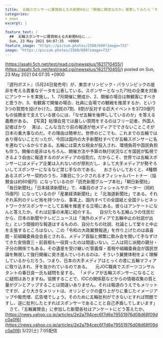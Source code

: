 ```yaml
---
title:  五輪スポンサーに雁首揃える大新聞6社に「開催に賛成なのか」直撃してみたら「すごい回答」が返ってきた  
categories:
- news
excerpt: |
  
feature_text: |
  ##  五輪スポンサーに雁首揃える大新聞6社に...
  Sun, 23 May 2021 04:07:35  +0900
feature_image: "https://picsum.photos/2560/600?image=733"
image: "https://picsum.photos/2560/600?image=733"
---
```


[https://asahi.5ch.net/test/read.cgi/newsplus/1621710455/](https://asahi.5ch.net/test/read.cgi/newsplus/1621710455/)
posted on Sun, 23 May 2021 04:07:35  +0900

<!--more-->

『週刊ポスト』（5月24日発売号）が、東京オリンピック・パラリンピックの是非を考える貴重なデータを公表している。スポンサーとなった71社の企業を対象にアンケートを実施し、1、7月開催に賛成か、2、開催の場合は無観客にすべきと思うか、3、有観客で開催の場合、社員に会場での観戦を推奨するか、という3つの質問を投げかけた。国民の7割、8割が反対する巨大イベントを3720億円もの協賛金で支えている彼らには、「なぜ五輪を後押ししているのか」を答える義務がある。 【写真】総理会見では厳しい質問をするのはフリー記者、外国人記者ばかり 　実は、こんな当たり前の報道が他メディアでできないことこそが日本の重大事なのだ。その理由は簡単だ。世界のどこでも、これまでの五輪ではあり得ないことだったが、今回は国内の大手新聞社すべてが五輪スポンサーに名を連ねているからである。五輪には莫大な税金が投入され、環境負荷や国民負担も伴う。開催の是非はもちろん、開催方法や予算の執行状況などを国民が監視できるよう自由に報道するのがメディアの役割だ。だからこそ、世界では五輪スポンサーにはメディア企業は入れないのが原則だし、まして大手メディアが勢ぞろいしてスポンサーになるなど禁じ手なのである。 　おさらいしておくと、4種類あるスポンサー契約のうち、3番目にランクされるオフィシャルパートナー（協賛金は約60億円）になっているのが「読売新聞グループ本社」「朝日新聞社」「毎日新聞社」「日本経済新聞社」で、4番目のオフィシャルサポーター（同約15億円）になっているのが「産業経済新聞社」と「北海道新聞社」である。それぞれ系列のテレビ局を持つから、事実上、国内すべての全国紙と全国テレビネットワークがスポンサーとして五輪を推進する立場にある。彼らはアンケートになんと答えたか。それは記事の末尾に紹介する。 　自分たちも五輪ムラの住民だから、日本の新聞やテレビニュースは「海外のメディアで五輪中止の社説が出た」という間接的な報道はするものの、自分たちの社説、社論として堂々と中止を主張するところはない。この「令和の大政翼賛報道」を作り上げたのは森喜朗・前組織委員会会長とされる。メディア首脳と頻繁に飲み会を開いて手なずけてきた安倍晋三・前首相も一役買ったのは間違いない。二人は同じ派閥の親分・子分の関係でもある。その遺産を受け継いだ菅義偉・首相や組織委員会が国民世論を無視して強行開催に突き進んでいられるのは、そういう翼賛体制をよく理解しているからだろう。つまり、日本の大手メディアはとっくの昔に五輪マフィアに取り込まれ、牙を抜かれているのである。 　元JOC職員でスポーツコンサルタントの春日良一氏も疑問を呈する。 「メディアが五輪スポンサーになることに疑問はありますね。協賛することで、IOCの関係筋などからの情報収集の質と量がグンとアップすることは間違いありません。それは報道のうえでもメリットですが、より大きなメリットは、オリンピックの盛り上がりに乗じたイメージアップや販売増、広告増でしょう。そのために五輪批判ができないとすれば問題ですし、逆に批判したとすればスポンサーであることと自己矛盾してしまいます」 　さて、「五輪翼賛会」に参加した新聞各社はアンケートにどう答えたか。 [https://news.yahoo.co.jp/articles/2e2a794cec6f7d6e79551976d08d68f09dc0a0f6](https://news.yahoo.co.jp/articles/2e2a794cec6f7d6e79551976d08d68f09dc0a0f6) 5/22(土) 7:05配信

